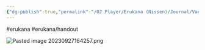 ```yaml
---
{"dg-publish":true,"permalink":"/02 Player/Erukana (Nissen)/Journal/Vaelon's instrukser til Baronesse Avalande/"}
---
```


#erukana #erukana/handout 

![Pasted image 20230927164257.png](/img/user/10%20Attachments/Pasted%20image%2020230927164257.png)